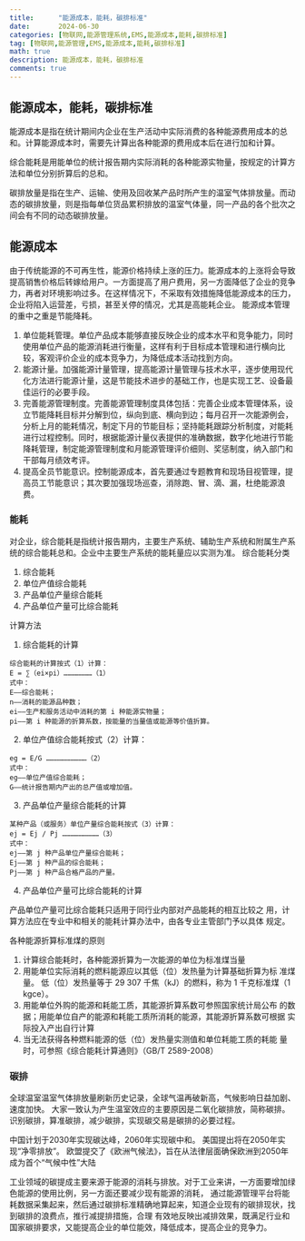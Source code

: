 ```yaml
---
title:      "能源成本，能耗，碳排标准"
date:       2024-06-30
categories: [物联网,能源管理系统,EMS,能源成本,能耗,碳排标准]
tag: [物联网,能源管理,EMS,能源成本,能耗,碳排标准]
math: true
description: 能源成本，能耗，碳排标准
comments: true
---
```


## 能源成本，能耗，碳排标准

能源成本是指在统计期间内企业在生产活动中实际消费的各种能源费用成本的总和。计算能源成本时，需要先计算出各种能源的费用成本后在进行加和计算。

综合能耗是用能单位的统计报告期内实际消耗的各种能源实物量，按规定的计算方法和单位分别折算后的总和。

碳排放量是指在生产、运输、使用及回收某产品时所产生的温室气体排放量。而动态的碳排放量，则是指每单位货品累积排放的温室气体量，同一产品的各个批次之间会有不同的动态碳排放量。

## 能源成本
由于传统能源的不可再生性，能源价格持续上涨的压力。能源成本的上涨将会导致提高销售价格后转嫁给用户。一方面提高了用户费用，另一方面降低了企业的竞争力，再者对环境影响过多。在这样情况下，不采取有效措施降低能源成本的压力，企业将陷入运营差，亏损，甚至关停的情况，尤其是高能耗企业。
能源成本管理的重中之重是节能降耗。
1. 单位能耗管理。单位产品成本能够直接反映企业的成本水平和竞争能力，同时使用单位产品的能源消耗进行衡量，这样有利于目标成本管理和进行横向比较，客观评价企业的成本竞争力，为降低成本活动找到方向。
2. 能源计量。加强能源计量管理，提高能源计量管理与技术水平，逐步使用现代化方法进行能源计量，这是节能技术进步的基础工作，也是实现工艺、设备最佳运行的必要手段。
3. 完善能源管理制度。完善能源管理制度具体包括：完善企业成本管理体系，设立节能降耗目标并分解到位，纵向到底、横向到边；每月召开一次能源例会，分析上月的能耗情况，制定下月的节能目标；坚持能耗跟踪分析制度，对能耗进行过程控制。同时，根据能源计量仪表提供的准确数据，数字化地进行节能降耗管理，制定能源管理制度和月能源管理评价细则、奖惩制度，纳入部门和干部每月绩效考评。
4. 提高全员节能意识。控制能源成本，首先要通过专题教育和现场目视管理，提高员工节能意识；其次要加强现场巡查，消除跑、冒、滴、漏，杜绝能源浪费。

### 能耗
对企业，综合能耗是指统计报告期内，主要生产系统、辅助生产系统和附属生产系统的综合能耗总和。企业中主要生产系统的能耗量应以实测为准。
综合能耗分类
1. 综合能耗
2. 单位产值综合能耗
3. 产品单位产量综合能耗
4. 产品单位产量可比综合能耗

计算方法
1. 综合能耗的计算

  ```text
  综合能耗的计算按式（1）计算：
  E = ∑（ei×pi）…………………（1）
  式中：
  E——综合能耗；
  n——消耗的能源品种数；
  ei——生产和服务活动中消耗的第 i 种能源实物量；
  pi——第 i 种能源的折算系数，按能量的当量值或能源等价值折算。
  ```

2. 单位产值综合能耗按式（2）计算：

  ```text
  eg = E/G …………………………（2）
  式中：
  eg——单位产值综合能耗；
  G——统计报告期内产出的总产值或增加值。
  ```

3. 产品单位产量综合能耗的计算

  ```text
  某种产品（或服务）单位产量综合能耗按式（3）计算：
  ej = Ej / Pj ………………………（3）
  式中：
  ej——第 j 种产品单位产量综合能耗；
  Ej——第 j 种产品的综合能耗；
  Pj——第 j 种产品合格产品的产量。
  ```

4. 产品单位产量可比综合能耗的计算

产品单位产量可比综合能耗只适用于同行业内部对产品能耗的相互比较之
用，计算方法应在专业中和相关的能耗计算办法中，由各专业主管部门予以具体
规定。

各种能源折算标准煤的原则
1. 计算综合能耗时，各种能源折算为一次能源的单位为标准煤当量
2. 用能单位实际消耗的燃料能源应以其低（位）发热量为计算基础折算为标
准煤量。
 低（位）发热量等于 29 307 千焦（kJ）的燃料，称为 1 千克标准煤（1 kgce）。
3. 用能单位外购的能源和耗能工质，其能源折算系数可参照国家统计局公布
的数据；用能单位自产的能源和耗能工质所消耗的能源，其能源折算系数可根据
实际投入产出自行计算
4. 当无法获得各种燃料能源的低（位）发热量实测值和单位耗能工质的耗能
量时，可参照《综合能耗计算通则》（GB/T 2589-2008）

### 碳排
全球温室温室气体排放量刷新历史记录，全球气温再破新高，气候影响日益加剧、速度加快。
大家一致认为产生温室效应的主要原因是二氧化碳排放，简称碳排。识别碳排，算准碳排，减少碳排，实现碳交易是碳排的必要过程。

中国计划于2030年实现碳达峰，2060年实现碳中和。
美国提出将在2050年实现“净零排放”。
欧盟提交了《欧洲气候法》，旨在从法律层面确保欧洲到2050年成为首个“气候中性”大陆

工业领域的碳提成主要来源于能源的消耗与排放。对于工业来讲，一方面要增加绿色能源的使用比例，另一方面还要减少现有能源的消耗，
通过能源管理平台将能耗数据采集起来，然后通过碳排标准精确地算起来，知道企业现有的碳排现状，找到碳排的浪费点，推行减提排措施，合理
有效地反映出减排效果，既满足行业和国家碳排要求，又能提高企业的单位能效，降低成本，提高企业的竞争力。